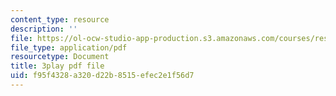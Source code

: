 ```yaml
---
content_type: resource
description: ''
file: https://ol-ocw-studio-app-production.s3.amazonaws.com/courses/res-3-002-collaborative-design-and-creative-expression-with-arduino-microcontrollers-january-iap-2017/f95f4328a320d22b8515efec2e1f56d7_psoIl5k1FIs.pdf
file_type: application/pdf
resourcetype: Document
title: 3play pdf file
uid: f95f4328-a320-d22b-8515-efec2e1f56d7
---
```

